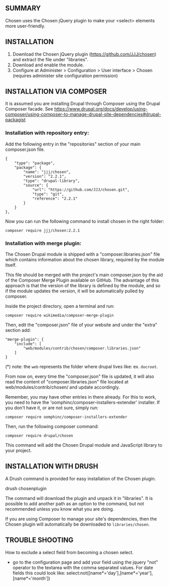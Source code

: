 ## SUMMARY

  Chosen uses the Chosen jQuery plugin to make your \<select\> elements
  more user-friendly.


## INSTALLATION

  1. Download the Chosen jQuery plugin
     (https://github.com/JJJ/chosen)
     and extract the file under "libraries".
  2. Download and enable the module.
  3. Configure at Administer > Configuration > User interface > Chosen
     (requires administer site configuration permission)

## INSTALLATION VIA COMPOSER
  It is assumed you are installing Drupal through Composer using the Drupal
  Composer facade. See https://www.drupal.org/docs/develop/using-composer/using-composer-to-manage-drupal-site-dependencies#drupal-packagist

### Installation with repository entry:

  Add the following entry in the "repositories" section of your main composer.json file.

```
{
    "type": "package",
    "package": {
        "name": "jjj/chosen",
        "version": "2.2.1",
        "type": "drupal-library",
        "source": {
            "url": "https://github.com/JJJ/chosen.git",
            "type": "git",
            "reference": "2.2.1"
        }
    }
},
```

  Now you can run the following command to install chosen in the right folder:

```
composer require jjj/chosen:2.2.1
```

### Installation with merge plugin:

  The Chosen Drupal module is shipped with a "composer.libraries.json" file
  which contains information about the chosen library, required by the module itself.

  This file should be merged with the project's main composer.json by the aid
  of the Composer Merge Plugin available on GitHub. The advantage of this approach is
  that the version of the library is defined by the module, and so if the module
  updates the version, it will be automatically pulled by composer.

  Inside the project directory, open a terminal and run:

```
composer require wikimedia/composer-merge-plugin
```

  Then, edit the "composer.json" file of your website and under the "extra"
  section add:

```
"merge-plugin": {
    "include": [
        "web/modules/contrib/chosen/composer.libraries.json"
    ]
}
```

  (*) note: the `web` represents the folder where drupal lives like: ex.
  `docroot`.

  From now on, every time the "composer.json" file is updated, it will also
  read the content of "composer.libraries.json" file located at
  web/modules/contrib/chosen/ and update accordingly.

  Remember, you may have other entries in there already. For this to work, you
  need to have the 'oomphinc/composer-installers-extender' installer. If you
  don't have it, or are not sure, simply run:
```
composer require oomphinc/composer-installers-extender
```

  Then, run the following composer command:

```
composer require drupal/chosen
```

  This command will add the Chosen Drupal module and JavaScript library to your
  project.

## INSTALLATION WITH DRUSH

  A Drush command is provided for easy installation of the Chosen plugin.

  drush chosenplugin

  The command will download the plugin and unpack it in "libraries".
  It is possible to add another path as an option to the command, but not
  recommended unless you know what you are doing.

  If you are using Composer to manage your site's dependencies,
  then the Chosen plugin will automatically be downloaded to `libraries/chosen`.

## TROUBLE SHOOTING

  How to exclude a select field from becoming a chosen select.
  - go to the configuration page and add your field using the jquery "not"
    operator to the textarea with the comma separated values.
    For date fields this could look like:
    select:not([name*='day'],[name*='year'],[name*='month'])
